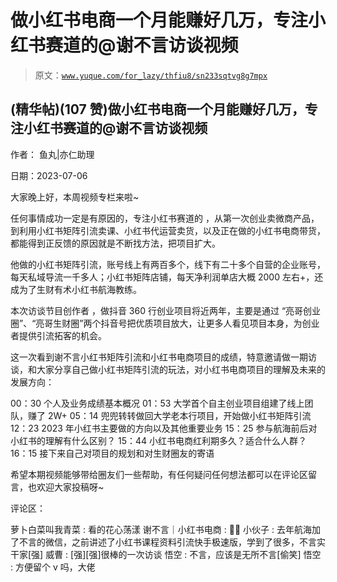 # 做小红书电商一个月能赚好几万，专注小红书赛道的@谢不言访谈视频

> 原文：[`www.yuque.com/for_lazy/thfiu8/sn233sqtvg8g7mpx`](https://www.yuque.com/for_lazy/thfiu8/sn233sqtvg8g7mpx)



## (精华帖)(107 赞)做小红书电商一个月能赚好几万，专注小红书赛道的@谢不言访谈视频 

作者： 鱼丸|亦仁助理 

日期：2023-07-06 

大家晚上好，本周视频专栏来啦~ 

任何事情成功一定是有原因的，专注小红书赛道的 ，从第一次创业卖微商产品，到利用小红书矩阵引流卖课、小红书代运营卖货，以及正在做的小红书电商带货，都能得到正反馈的原因就是不断找方法，把项目扩大。 

他做的小红书矩阵引流，账号线上有两百多个，线下有二十多个自营的企业账号，每天私域导流一千多人；小红书矩阵店铺，每天净利润单店大概 2000 左右+，还成为了生财有术小红书航海教练。 

本次访谈节目创作者 ，做抖音 360 行创业项目将近两年，主要是通过 “亮哥创业圈”、“亮哥生财圈”两个抖音号把优质项目放大，让更多人看见项目本身，为创业者提供引流拓客的机会。 

这一次看到谢不言小红书矩阵引流和小红书电商项目的成绩，特意邀请做一期访谈，和大家分享自己做小红书矩阵引流的玩法，对小红书电商项目的理解及未来的发展方向： 

00：30 个人及业务成绩基本概况 01：53 大学首个自主创业项目组建了线上团队，赚了 2W+ 05：14 兜兜转转做回大学老本行项目，开始做小红书矩阵引流 12：23 2023 年小红书主要做的方向以及其他重要业务 15：25 参与航海前后对小红书的理解有什么区别？ 15：44 小红书电商红利期多久？适合什么人群？ 16：15 接下来自己对项目的规划和对生财圈友的寄语 

希望本期视频能够带给圈友们一些帮助，有任何疑问任何想法都可以在评论区留言，也欢迎大家投稿呀~ 

评论区： 

萝卜白菜叫我青菜 : 看的花心荡漾 谢不言｜小红书电商 : 🤣🤣 小伙子 : 去年航海加了不言的微信，之前讲述了小红书课程资料引流快手极速版，学到了很多，不言实干家[强] 威曹 : [强][强]很棒的一次访谈 悟空 : 不言，应该是无所不言[偷笑] 悟空 : 方便留个 v 吗，大佬